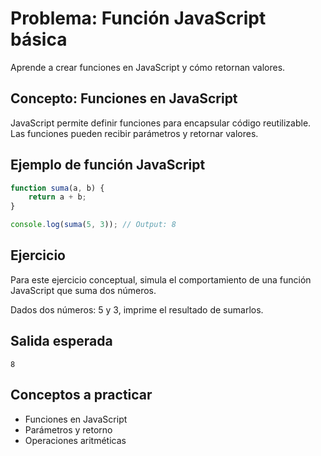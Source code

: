 # Problema: Función JavaScript básica

Aprende a crear funciones en JavaScript y cómo retornan valores.

## Concepto: Funciones en JavaScript

JavaScript permite definir funciones para encapsular código reutilizable. Las funciones pueden recibir parámetros y retornar valores.

## Ejemplo de función JavaScript

```javascript
function suma(a, b) {
    return a + b;
}

console.log(suma(5, 3)); // Output: 8
```

## Ejercicio

Para este ejercicio conceptual, simula el comportamiento de una función JavaScript que suma dos números.

Dados dos números: 5 y 3, imprime el resultado de sumarlos.

## Salida esperada

```
8
```

## Conceptos a practicar

- Funciones en JavaScript
- Parámetros y retorno
- Operaciones aritméticas
